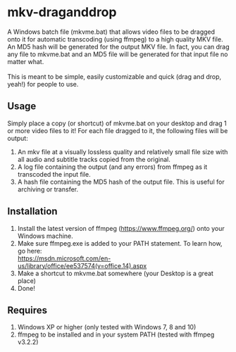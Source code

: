 # mkv-draganddrop
A Windows batch file (mkvme.bat) that allows video files to be dragged onto it for automatic transcoding (using ffmpeg) to a high quality MKV file. An MD5 hash will be generated for the output MKV file. In fact, you can drag any file to mkvme.bat and an MD5 file will be generated for that input file no matter what.</br></br>
This is meant to be simple, easily customizable and quick (drag and drop, yeah!) for people to use.

## Usage
Simply place a copy (or shortcut) of mkvme.bat on your desktop and drag 1 or more video files to it! For each file dragged to it, the following files will be output:
1. An mkv file at a visually lossless quality and relatively small file size with all audio and subtitle tracks copied from the original.
2. A log file containing the output (and any errors) from ffmpeg as it transcoded the input file.
3. A hash file containing the MD5 hash of the output file. This is useful for archiving or transfer.

## Installation
1. Install the latest version of ffmpeg (https://www.ffmpeg.org/) onto your Windows machine.
2. Make sure ffmpeg.exe is added to your PATH statement. To learn how, go here:</br>
   https://msdn.microsoft.com/en-us/library/office/ee537574(v=office.14).aspx
3. Make a shortcut to mkvme.bat somewhere (your Desktop is a great place)
4. Done!

## Requires
1. Windows XP or higher (only tested with Windows 7, 8 and 10)
2. ffmpeg to be installed and in your system PATH (tested with ffmpeg v3.2.2)
